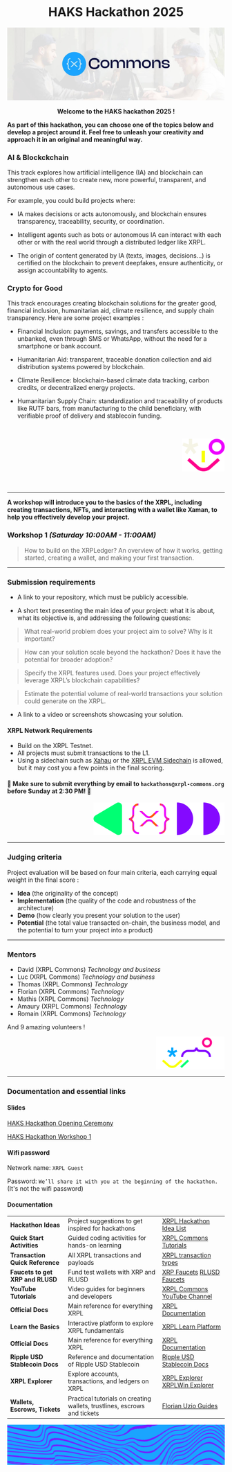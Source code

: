 <div align="center">

# HAKS Hackathon 2025

</div>

![](./img/1.jpg)

<div align="center">

**Welcome to the HAKS hackathon 2025 !**

</div>

**As part of this hackathon, you can choose one of the topics below and develop a project around it. Feel free to unleash your creativity and approach it in an original and meaningful way.**

### AI & Blockckchain

This track explores how artificial intelligence (IA) and blockchain can strengthen each other to create new, more powerful, transparent, and autonomous use cases.

For example, you could build projects where:

- IA makes decisions or acts autonomously, and blockchain ensures transparency, traceability, security, or coordination.

- Intelligent agents such as bots or autonomous IA can interact with each other or with the real world through a distributed ledger like XRPL.

- The origin of content generated by IA (texts, images, decisions…) is certified on the blockchain to prevent deepfakes, ensure authenticity, or assign accountability to agents.



### Crypto for Good

This track encourages creating blockchain solutions for the greater good, financial inclusion, humanitarian aid, climate resilience, and supply chain transparency.
Here are some project examples :

- Financial Inclusion: payments, savings, and transfers accessible to the unbanked, even through SMS or WhatsApp, without the need for a smartphone or bank account.

- Humanitarian Aid: transparent, traceable donation collection and aid distribution systems powered by blockchain.

- Climate Resilience: blockchain-based climate data tracking, carbon credits, or decentralized energy projects.

- Humanitarian Supply Chain: standardization and traceability of products like RUTF bars, from manufacturing to the child beneficiary, with verifiable proof of delivery and stablecoin funding.


</br>
<div align="right">

![](./img/3.png)

</div>
</br>

---

**A workshop will introduce you to the basics of the XRPL, including creating transactions, NFTs, and interacting with a wallet like Xaman, to help you effectively develop your project.**

### Workshop 1 *(Saturday 10:00AM - 11:00AM)*

> How to build on the XRPLedger? 
An overview of how it works, getting started, creating a wallet, and making your first transaction.

---

### Submission requirements


- A link to your repository, which must be publicly accessible.

- A short text presenting the main idea of your project: what it is about, what its objective is, and addressing the following questions:

> What real-world problem does your project aim to solve? Why is it important?

> How can your solution scale beyond the hackathon? Does it have the potential for broader adoption?

> Specify the XRPL features used. Does your project effectively leverage XRPL’s blockchain capabilities?

> Estimate the potential volume of real-world transactions your solution could generate on the XRPL.

- A link to a video or screenshots showcasing your solution.

#### XRPL Network Requirements
- Build on the XRPL Testnet.
- All projects must submit transactions to the L1.
- Using a sidechain such as [Xahau](https://xahau.network/) or the [XRPL EVM Sidechain](https://docs.xrplevm.org/) is allowed, but it may cost you a few points in the final scoring.



#### **🚨 Make sure to submit everything by email to `hackathons@xrpl-commons.org` before Sunday at 2:30 PM! 🚨**


<div align="right">

![](./img/2.png)
</div>

</div>



---

### Judging criteria

Project evaluation will be based on four main criteria, each carrying equal weight in the final score :

- **Idea** (the originality of the concept)
- **Implementation** (the quality of the code and robustness of the architecture)
- **Demo** (how clearly you present your solution to the user)
- **Potential** (the total value transacted on-chain, the business model, and the potential to turn your project into a product)

---
### Mentors 

- David (XRPL Commons) *Technology and business*
- Luc (XRPL Commons) *Technology and business*
- Thomas (XRPL Commons) *Technology*
- Florian (XRPL Commons) *Technology*
- Mathis (XRPL Commons) *Technology*
- Amaury (XRPL Commons) *Technology*
- Romain (XRPL Commons) *Technology*

And 9 amazing volunteers !

<div align="right">

![](./img/4.png)

</div>

---
### Documentation and essential links

#### Slides


[HAKS Hackathon Opening Ceremony](./pdf/20250516%20HAKS%20Opening%20Ceremony.pdf)

[HAKS Hackathon Workshop 1](./pdf/20250517%20HAKS%20Workshop%201.pdf)

#### Wifi password

Network name: `XRPL Guest`

Password: ``We’ll share it with you at the beginning of the hackathon.`` (It's not the wifi password)

#### Documentation
|  |  |  |
|--|--|--|
| **Hackathon Ideas** | Project suggestions to get inspired for hackathons | [XRPL Hackathon Idea List](https://github.com/XRPL-Commons/community-ideas/blob/main/hackathon/index.md) |
| **Quick Start Activities** | Guided coding activities for hands-on learning | [XRPL Commons Tutorials](https://docs.xrpl-commons.org) |
| **Transaction Quick Reference** | All XRPL transactions and payloads | [XRPL transaction types](https://xrpl.org/docs/references/protocol/transactions/types) |
| **Faucets to get XRP and RLUSD** | Fund test wallets with XRP and RLUSD | [XRP Faucets](https://xrpl.org/resources/dev-tools/xrp-faucets) [RLUSD Faucets](https://tryrlusd.com/) |
| **YouTube Tutorials** | Video guides for beginners and developers | [XRPL Commons YouTube Channel](https://www.youtube.com/channel/UCwlHiotQWku7DztcnH3zrzw) |
| **Official Docs** | Main reference for everything XRPL | [XRPL Documentation](https://xrpl.org) |
| **Learn the Basics** | Interactive platform to explore XRPL fundamentals | [XRPL Learn Platform](https://learn.xrpl.org) |
| **Official Docs** | Main reference for everything XRPL | [XRPL Documentation](https://xrpl.org) |
| **Ripple USD Stablecoin Docs** | Reference and documentation of Ripple USD Stablecoin | [Ripple USD Stablecoin Docs](https://docs.ripple.com/stablecoin/) |
| **XRPL Explorer** | Explore accounts, transactions, and ledgers on XRPL | [XRPL Explorer](https://livenet.xrpl.org)  [XRPLWin Explorer](https://xrplwin.com/)|
| **Wallets, Escrows, Tickets** | Practical tutorials on creating wallets, trustlines, escrows and tickets | [Florian Uzio Guides](https://github.com/florent-uzio/xrpl-commons-tutorials) |

![](./img/5.png)
